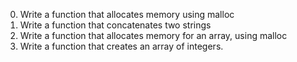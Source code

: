 0. Write a function that allocates memory using malloc
1. Write a function that concatenates two strings
2. Write a function that allocates memory for an array, using malloc
3. Write a function that creates an array of integers.
